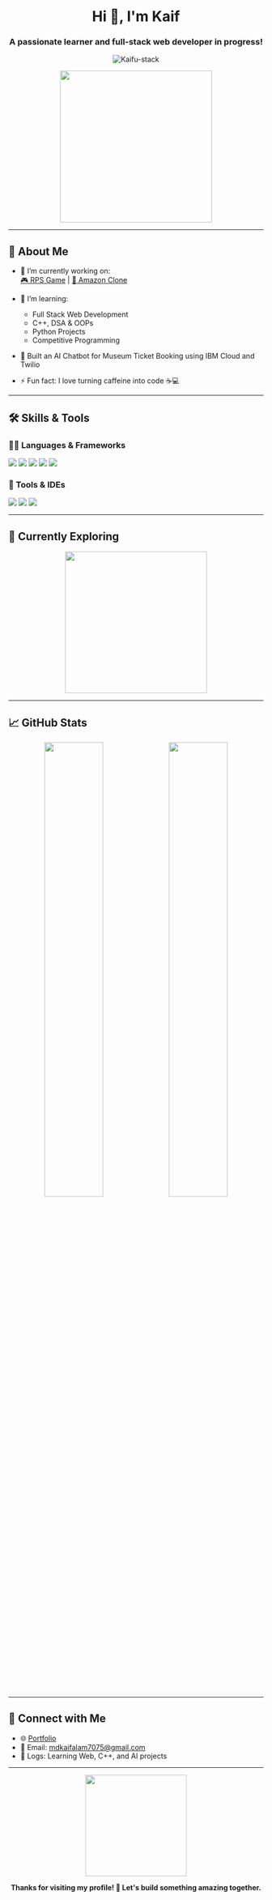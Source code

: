 <h1 align="center">Hi 👋, I'm Kaif</h1>
<h3 align="center">A passionate learner and full-stack web developer in progress!</h3>

<p align="center">
  <img src="https://komarev.com/ghpvc/?username=Kaifu-stack&label=Profile%20views&color=0e75b6&style=flat" alt="Kaifu-stack" />
</p>

<p align="center">
  <img src="https://media.giphy.com/media/qgQUggAC3Pfv687qPC/giphy.gif" width="300" />
</p>

---

## 🚀 About Me

- 🔭 I’m currently working on:  
  [🎮 RPS Game](https://kaifu-stack.github.io/RPS-game/) | [🛒 Amazon Clone](https://amazon-clone-wpue.vercel.app/)

- 🌱 I’m learning:
  - Full Stack Web Development
  - C++, DSA & OOPs
  - Python Projects
  - Competitive Programming

- 🤖 Built an AI Chatbot for Museum Ticket Booking using IBM Cloud and Twilio

- ⚡ Fun fact: I love turning caffeine into code ☕💻

---

## 🛠️ Skills & Tools

### 👨‍💻 Languages & Frameworks
<p>
  <img src="https://img.shields.io/badge/C++-00599C?style=for-the-badge&logo=c%2B%2B&logoColor=white"/>
  <img src="https://img.shields.io/badge/Python-3670A0?style=for-the-badge&logo=python&logoColor=white"/>
  <img src="https://img.shields.io/badge/HTML-E34F26?style=for-the-badge&logo=html5&logoColor=white"/>
  <img src="https://img.shields.io/badge/CSS-1572B6?style=for-the-badge&logo=css3&logoColor=white"/>
  <img src="https://img.shields.io/badge/JavaScript-F7DF1E?style=for-the-badge&logo=javascript&logoColor=black"/>
</p>

### 🧰 Tools & IDEs
<p>
  <img src="https://img.shields.io/badge/Git-F05032?style=for-the-badge&logo=git&logoColor=white"/>
  <img src="https://img.shields.io/badge/GitHub-181717?style=for-the-badge&logo=github&logoColor=white"/>
  <img src="https://img.shields.io/badge/VSCode-007ACC?style=for-the-badge&logo=visual-studio-code&logoColor=white"/>
</p>

---

## 🧠 Currently Exploring

<p align="center">
  <img src="https://media.giphy.com/media/26tn33aiTi1jkl6H6/giphy.gif" width="280"/>
</p>

---

## 📈 GitHub Stats

<p align="center">
  <img src="https://github-readme-stats.vercel.app/api?username=Kaifu-stack&show_icons=true&theme=tokyonight" width="48%"/>
  <img src="https://github-readme-streak-stats.herokuapp.com/?user=Kaifu-stack&theme=tokyonight" width="48%" />
</p>

---

## 🔗 Connect with Me

- 🌐 [Portfolio](https://kaifu-stack.github.io/)
- 📨 Email: mdkaifalam7075@gmail.com
- 🧠 Logs: Learning Web, C++, and AI projects

---

<p align="center">
  <img src="https://media.giphy.com/media/3o6ZsYm5XbW8w5n4x6/giphy.gif" width="200"/>
</p>

<p align="center"><b>Thanks for visiting my profile! 🚀 Let's build something amazing together.</b></p>
